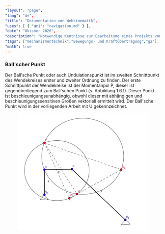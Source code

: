 ```yaml
---
"layout": "page",
"lang": "de",
"title": "Dokumentation von Webkinematik",
"uses": [ { "uri": "navigation.md" } ],
"date": "Oktober 2020",
"description": "Notwendige Kentnisse zur Bearbeitung eines Projekts von Webkinematik",
"tags": ["mechanismentechnik","Bewegungs- und Kraftübertragung","g2"],
"math": true
---
```


### Ball'scher Punkt

Der Ball'sche Punkt oder auch Undulationspunkt ist im zweiten Schnittpunkt des Wendekreises erster und zweiter Ordnung zu finden. Der erste Schnittpunkt der Wendekreise ist der Momentanpol P, dieser ist gegenüberliegend zum Ball'schen Punkt (s. Abbildung 1.6.1). Dieser Punkt ist beschleunigungsunabhängig, obwohl dieser mit abhängigen und beschleunigungssensitiven Größen vektoriell ermittelt wird. Der Ball'sche Punkt wird in der vorliegenden Arbeit mit U gekennzeichnet.

<figure>

<img src="./Bilder/bild 10.png">

</figure>